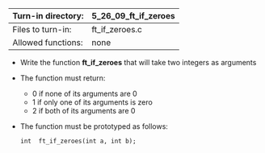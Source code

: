 Turn-in directory: | 5_26_09_ft_if_zeroes |
-------------|-------------|
Files to turn-in: | ft_if_zeroes.c |
Allowed functions: | none

* Write the function **ft_if_zeroes** that will take two integers as arguments
* The function must return:
  - 0 if none of its arguments are 0
  - 1 if only one of its arguments is zero
  - 2 if both of its arguments are 0
* The function must be prototyped as follows:

   `int  ft_if_zeroes(int a, int b);`
